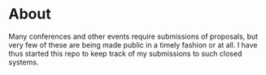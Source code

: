 # About
Many conferences and other events require submissions of proposals, but very few of these are being made public in a timely fashion or at all. I have thus started this repo to keep track of my submissions to such closed systems.
